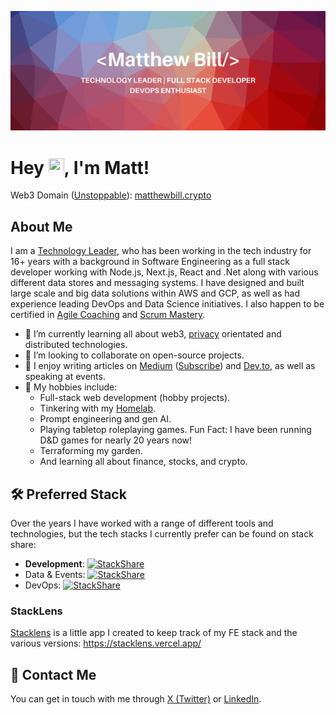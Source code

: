 ![Profile Header](banner.jpeg)

# Hey  <img src="https://media.giphy.com/media/hvRJCLFzcasrR4ia7z/giphy.gif" height="25px" width="25px">, I'm Matt!

Web3 Domain ([Unstoppable](https://unstoppabledomains.com/)): [matthewbill.crypto](http://matthewbill.crypto)

## About Me

I am a [Technology Leader](https://medium.com/@matthewdbill/the-four-pillars-of-engineering-management-ad4db0c8dab6), who has been working in the tech industry for 16+ years with a background in Software Engineering as a full stack developer working with Node.js, Next.js, React and .Net along with various different data stores and messaging systems. I have designed and built large scale and big data solutions within AWS and GCP, as well as had experience leading DevOps and Data Science initiatives. I also happen to be certified in [Agile Coaching](https://www.icagile.com/credentials/f3bcae30-aaa1-4000-bcfe-f5881ae36015) and [Scrum Mastery](https://www.scrumalliance.org/community/profile/mbill2).

- 🌱 I’m currently learning all about web3, [privacy](https://medium.com/p/e855e01b8027) orientated and distributed technologies.
- 💞️ I’m looking to collaborate on open-source projects.
- 📖 I enjoy writing articles on [Medium](https://medium.com/@matthewdbill) ([Subscribe](https://matthewdbill.medium.com/subscribe)) and [Dev.to](https://dev.to/matthewbill), as well as speaking at events.
- 🎲 My hobbies include:
  - Full-stack web development (hobby projects).
  - Tinkering with my [Homelab](HOMELAB.md).
  - Prompt engineering and gen AI.
  - Playing tabletop roleplaying games. Fun Fact: I have been running D&D games for nearly 20 years now!
  - Terraforming my garden.
  - And learning all about finance, stocks, and crypto.

## 🛠️ Preferred Stack

Over the years I have worked with a range of different tools and technologies, but the tech stacks I currently prefer can be found on stack share:
- **Development**: [![StackShare](http://img.shields.io/badge/tech-stack-0690fa.svg?style=flat)](https://stackshare.io/matthewdbill/development)
- Data & Events: [![StackShare](http://img.shields.io/badge/tech-stack-0690fa.svg?style=flat)](https://stackshare.io/matthewdbill/data-and-events)
- DevOps: [![StackShare](http://img.shields.io/badge/tech-stack-0690fa.svg?style=flat)](https://stackshare.io/matthewdbill/devops)

### StackLens

[Stacklens](https://stacklens.vercel.app/) is a little app I created to keep track of my FE stack and the various versions:
https://stacklens.vercel.app/

## 💬 Contact Me

You can get in touch with me through [X (Twitter)](https://twitter.com/matthewbill) or [LinkedIn](https://www.linkedin.com/in/matthewbill/).
